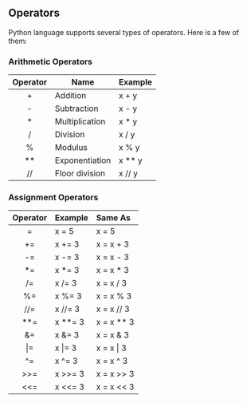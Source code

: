 ## Operators

Python language supports several types of operators. Here is a few of them:

### Arithmetic Operators

| Operator | Name           | Example |
|:--------:| -------------- | ------- |
|    +     | Addition       | x + y   |
|    -     | Subtraction    | x - y   |
|    *     | Multiplication | x * y   |
|    /     | Division       | x / y   |
|    %     | Modulus        | x % y   |
|    **    | Exponentiation | x ** y  |
|    //    | Floor division | x // y  |

### Assignment Operators

| Operator | Example   | Same As      |
|:--------:|:--------- |:------------ |
|    =     | x = 5     | x = 5        |
|    +=    | x += 3    | x = x + 3    |
|    -=    | x -= 3    | x = x - 3    |
|   \*=    | x \*= 3   | x = x \* 3   |
|    /=    | x /= 3    | x = x / 3    |
|    %=    | x %= 3    | x = x % 3    |
|   //=    | x //= 3   | x = x // 3   |
|  \*\*=   | x \*\*= 3 | x = x \*\* 3 |
|    &=    | x &= 3    | x = x & 3    |
|   \|=    | x \|= 3   | x = x \| 3   |
|    ^=    | x ^= 3    | x = x ^ 3    |
|   \>>=   | x >>= 3   | x = x >> 3   |
|   <<=    | x <<= 3   | x = x << 3   |

